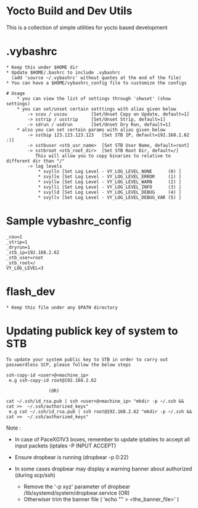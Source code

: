 # Yocto Build and Dev Utils

This is a collection of simple utilities for yocto based development

# .vybashrc
    * Keep this under $HOME dir
    * Update $HOME/.bashrc to include .vybashrc
      (add 'source ~/.vybashrc' without quotes at the end of the file)
    * You can have a $HOME/vybashrc_config file to customize the configs

    # Usage
        * you can view the list of settings through 'shwset' (show settings)
        * you can set/unset certain setttings with alias given below
            -> scou / uscou         [Set/Unset Copy on Update, default=1]
            -> sstrip / usstrip     [Set/Unset Strip, default=1]
            -> sdrun / usdrun       [Set/Unset Dry Run, default=1]
        * also you can set certain params with alias given below
            -> sstbip 123.123.123.123   [Set STB IP, default=192.168.2.62 :)]
            -> sstbuser <stb_usr_name>  [Set STB User Name, default=root]
            -> sstbroot <stb_root_dir>  [Set STB Root Dir, default=/]
               This will allow you to copy binaries to relative to different dir than "/"
            -> log levels
                * svylln [Set Log Level - VY_LOG_LEVEL_NONE      (0) ]
                * svylle [Set Log Level - VY_LOG_LEVEL_ERROR     (1) ]
                * svyllw [Set Log Level - VY_LOG_LEVEL_WARN      (2) ]
                * svylli [Set Log Level - VY_LOG_LEVEL_INFO      (3) ]
                * svylld [Set Log Level - VY_LOG_LEVEL_DEBUG     (4) ]
                * svyllv [Set Log Level - VY_LOG_LEVEL_DEBUG_VAR (5) ]

# Sample vybashrc_config
    _cou=1
    _strip=1
    _dryrun=1
    _stb_ip=192.168.2.62
    _stb_user=root
    _stb_root=/
    VY_LOG_LEVEL=3

# flash_dev
    * Keep this file under any $PATH directory

# Updating publick key of system to STB
    To update your system public key to STB in order to carry out
    passwordless SCP, please follow the below steps

    ssh-copy-id <user>@<machine_ip>
     e.g ssh-copy-id root@192.168.2.62

                    (OR)

    cat ~/.ssh/id_rsa.pub | ssh <user>@<machine_ip> "mkdir -p ~/.ssh && cat >>  ~/.ssh/authorized_keys"
     e.g cat ~/.ssh/id_rsa.pub | ssh root@192.168.2.62 "mkdir -p ~/.ssh && cat >>  ~/.ssh/authorized_keys"


   Note :
   * In case of PaceXG1V3 boxes, remember to update iptables to accept all input packets (iptales -P INPUT ACCEPT)
   * Ensure dropbear is running (dropbear -p 0:22)
   * In some cases dropbear may display a warning banner about authorized (during scp/ssh)

        * Remove the '-p xyz' parameter of dropbear /lib/systemd/system/dropbear.service
                                (OR)
        * Otherwiser trim the banner file ( 'echo "" > <the_banner_file>' )
